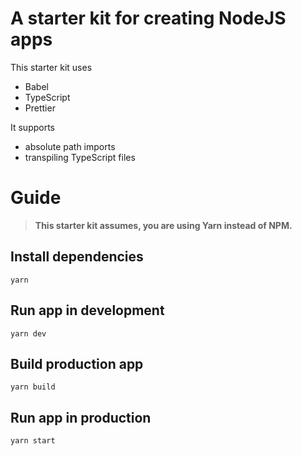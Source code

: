 # A starter kit for creating NodeJS apps
This starter kit uses
- Babel
- TypeScript
- Prettier

It supports
- absolute path imports
- transpiling TypeScript files

# Guide
> **This starter kit assumes, you are using Yarn instead of NPM.**

## Install dependencies
```
yarn
```

## Run app in development

```
yarn dev
```

## Build production app

```
yarn build
```

## Run app in production

```
yarn start
```